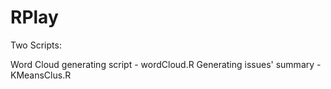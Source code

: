 RPlay
=====

Two Scripts:

Word Cloud generating script - wordCloud.R
Generating issues' summary - KMeansClus.R



